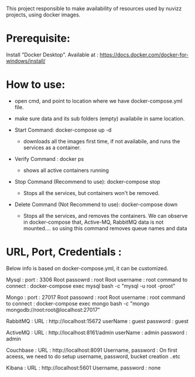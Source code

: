 This project responsible to make availability of resources used by nuvizz projects, using docker images.

Prerequisite:
=================
Install "Docker Desktop".
Available at : https://docs.docker.com/docker-for-windows/install/

How to use:
=================
- open cmd, and point to location where we have docker-compose.yml file.
- make sure data and its sub folders (empty) availabile in same location.

- Start Command: 
	docker-compose up -d
	* downloads all the images first time, if not availabile, and runs the services as a container.

- Verify Command :
	docker ps
	* shows all active containers running 

- Stop Command (Recommend to use):
	docker-compose stop
	* Stops all the services, but containers won't be removed. 

- Delete Command (Not Recommend to use):
	docker-compose down
	* Stops all the services, and removes the containers. We can observe in docker-compose that, Active-MQ, RabbitMQ data
	is not mounted.... so using this command removes queue names and data


URL, Port, Credentials :
=========================
Below info is based on docker-compose.yml, it can be customized.

Mysql : 
	port 					: 3306
	Root passowrd 			: root
	Root username 			: root
	command to connect  	: docker-compose exec mysql bash -c "mysql -u root -proot"

Mongo :
	port 					: 27017
	Root passowrd 			: root
	Root username 			: root
	command to connect  	: docker-compose exec mongo bash -c "mongo mongodb://root:root@localhost:27017"

RabbitMQ :
	URL 					: http://localhost:15672
	userName 				: guest
	password				: guest
	
ActiveMQ :
	URL 					: http://localhost:8161/admin
	userName 				: admin
	password				: admin
	
Couchbase :
	URL 					: http://localhost:8091
	Username, password 		: On first aceess, we need to do setup username, password, bucket creation ..etc

Kibana :
	URL 					: http://localhost:5601
	Username, password 		: none
	
	
